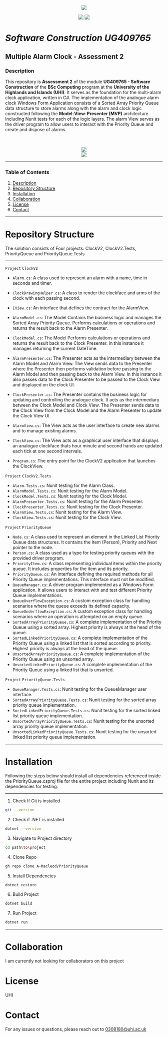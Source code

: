 <div align="center">
<img src="https://github.com/user-attachments/assets/3f546352-b5c7-4f97-af06-1d2d7bb7b02a"/>
</div>
<p align="center">
  <img src="https://img.shields.io/badge/Language-C%23-Orange"/>
  <img src="https://img.shields.io/badge/Last%20Commit-April%202025-Orange">
</p>

# *Software Construction UG409765*

## Multiple Alarm Clock - Assessment 2

### Description
This repository is **Assessment 2** of the module **UG409765 - Software Construction** of the **BSc Computing** program at the **University of the Highlands and Islands (UHI)**. It serves as the foundation for the multi-alarm clock application, written in C#. The implementation of the analogue alarm clock Windows Form Application consists of a Sorted Array Priority Queue data structure to store alarms along with the alarm and clock logic constructed following the **Model-View-Presenter (MVP)** architecture. Including Nunit tests for each of the logic layers. The alarm View serves as the driver program to allow users to interact with the Priority Queue and create and dispose of alarms.



<br>
<br>
<div align="center">
<img src="https://github.com/user-attachments/assets/86e2e9af-bb7d-4c16-a6a6-cedc61270a83"/>
</div>
<div align="center">
<img src="https://github.com/user-attachments/assets/84685d13-263b-4945-8d47-513063f55402"/>
</div>



---

### Table of Contents
1. [Description](#description)
2. [Repository Structure](#repository-structure)
3. [Installation](#installation)
4. [Collaboration](#collaboration)
5. [License](#license)
6. [Contact](#contact)

---

# Repository Structure
The solution consists of Four projects: ClockV2, ClockV2.Tests, PriorityQueue and PriorityQueue.Tests

---
`Project` `ClockV2`
- `Alarm.cs`: A class used to represent an alarm with a name, time in seconds and timer. 
- `ClockDrawingHelper.cs`: A class to render the clockface and arms of the clock with each passing second.
- `IView.cs`: An interface that defines the contract for the AlarmView. 
- `AlarmModel.cs`: The Model Contains the business logic and manages the Sorted Array Priority Queue. Performs calculations or operations and returns the result back to the Alarm Presenter.   
- `ClockModel.cs`: The Model Performs calculations or operations and returns the result back to the Clock Presenter. In this instance it manages returning the current DateTime.   
- `AlarmPresenter.cs`: The Presenter acts as the intermediary between the Alarm Model and Alarm View. The View sends data to the Presenter where the Presenter then performs validation before passing to the Alarm Model and then passing back to the Alarm View. In this instance it also passes data to the Clock Presenter to be passed to the Clock View and displayed on the clock UI.   
- `ClockPresenter.cs`: The Presenter contains the business logic for updating and controlling the analogue clock. It acts as the intermediary between the Clock Model and Clock View. The Presenter sends data to the Clock View from the Clock Model and the Alarm Presenter to update the Clock View UI. 

- `AlarmView.cs`: The View acts as the user interface to create new alarms and to manage existing alarms. 
- `ClockView.cs`: The View acts as a graphical user interface that displays an analogue clockface thats hour minute and second hands are updated each tick at one second intervals. 
- `Program.cs`: The entry point for the ClockV2 application that launches the ClockView.


`Project` `ClockV2.Tests`
- `Alarm.Tests.cs`: Nunit testing for the Alarm Class.
- `AlarmModel.Tests.cs`: Nunit testing for the Alarm Model.
- `ClockModel.Tests.cs`: Nunit testing for the Clock Model.
- `AlarmPresenter.Tests.cs`: Nunit testing for the Alarm Presenter.
- `ClockPresenter.Tests.cs`: Nunit testing for the Clock Presenter.
- `AlarmView.Tests.cs`: Nunit testing for the Alarm View.
- `ClockView.Tests.cs`: Nunit testing for the Clock View.


`Project` `PriorityQueue` 
- `Node.cs`: A class used to represent an element in the Linked List Priority Queue data structures. It contains the Item (Person), Priority and Next pointer to the node. 
- `Person.cs`: A class used as a type for testing priority queues with the provided driver program.
- `PriorityItem.cs`: A class representing individual items within the priority queue. It includes properties for the item and its priority.
- `PriorityQueue.cs`: An interface defining the required methods for all Priority Queue implementations. This interface must not be modified.
- `QueueManager.cs`: A driver program implemented as a Windows Form application. It allows users to interact with and test different Priority Queue implementations.
- `QueueOverflowException.cs`:  A custom exception class for handling scenarios where the queue exceeds its defined capacity.
- `QueueUnderflowException.cs`: A custom exception class for handling scenarios where an operation is attempted on an empty queue.
- `SortedArrayPriorityQueue.cs`: A complete implementation of the Priority Queue using a sorted array. Highest priority is always at the head of the queue.
- `SortedLinkedPriorityQueue.cs`: A complete implementation of the Priority Queue using a linked list that is sorted according to priority. Highest priority is always at the head of the queue. 
- `UnsortedArrayPriorityQueue.cs`: A complete implementation of the Priority Queue using an unsorted array. 
- `UnsortedLinkedPriorityQueue.cs`: A complete implementation of the Priority Queue using a linked list that is unsorted.  


`Project` `PriorityQueue.Tests`
- `QueueManager.Tests.cs`: Nunit testing for the QueueManager user interface.
- `SortedArrayPriorityQueue.Tests.cs`: Nunit testing for the sorted array priority queue implementation.
- `SortedLinkedPriorityQueue.Tests.cs`: Nunit testing for the sorted linked list priority queue implementation.
- `UnsortedArrayPriorityQueue.Tests.cs`: Nunit testing for the unsorted array priority queue implementation.
- `UnsortedLinkedPriorityQueue.Tests.cs`: Nunit testing for the unsorted linked list priority queue implementation.

---

# Installation
Following the steps below should install all dependencies referenced inside the PriorityQueue.csproj file for the entire project including Nunit and its dependencies for testing.

---

1. Check If Git is installed
```bash
git --version
```

2. Check if .NET is installed
```bash
dotnet --version
```

3. Navigate to Project directory
```bash
cd path\to\project
```

4. Clone Repo
```bash
gh repo clone A-Macleod/PriorityQueue
```

5. Install Dependencies 
```bash
dotnet restore
```

6. Build Project
```bash
dotnet build
```

7. Run Project
```bash
dotnet run
```

---

# Collaboration 
I am currently not looking for collaborators on this project

# License
UHI

# Contact
For any issues or questions, please reach out to 0308180@uhi.ac.uk

